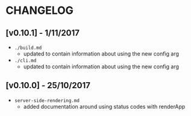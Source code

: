 # CHANGELOG

## [v0.10.1] - 1/11/2017
- `./build.md`
  - updated to contain information about using the new config arg
- `./cli.md`
  - updated to contain information about using the new config arg

## [v0.10.0] - 25/10/2017
- `server-side-rendering.md`
  - added documentation around using status codes with renderApp